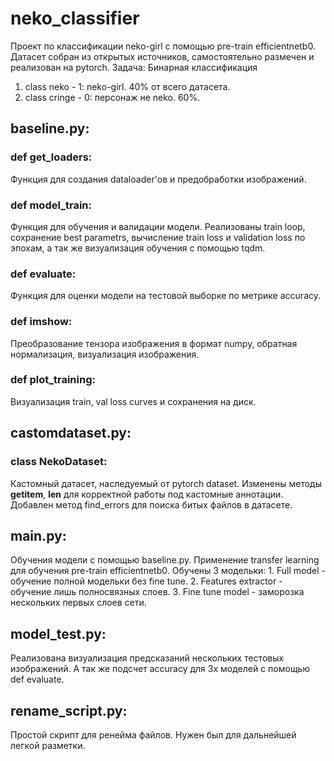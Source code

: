 # neko_classifier

Проект по классификации neko-girl с помощью pre-train efficientnetb0. Датасет собран из открытых источников, самостоятельно размечен и реализован на pytorch.
Задача: Бинарная классификация
  1. class neko - 1: neko-girl. 40% от всего датасета.
  2. class cringe - 0: персонаж не neko. 60%.

## baseline.py:
### def get_loaders: 
  Функция для создания dataloader'ов и предобработки изображений.
### def model_train:
  Функция для обучения и валидации модели. Реализованы train loop, сохранение best parametrs, вычисление train loss и validation loss по эпохам, а так же визуализация обучения с помощью tqdm.
### def evaluate:
  Функция для оценки модели на тестовой выборке по метрике accuracy.
### def imshow:
  Преобразование тензора изображения в формат numpy, обратная нормализация, визуализация изображения.
### def plot_training:
  Визуализация train, val loss curves и сохранения на диск.

## castomdataset.py:
### class NekoDataset:
  Кастомный датасет, наследуемый от pytorch dataset. Изменены методы __getitem__, __len__ для корректной работы под кастомные аннотации. Добавлен метод find_errors для поиска битых файлов в датасете.
  
## main.py:
  Обучения модели с помощью baseline.py. Применение transfer learning для обучения pre-train efficientnetb0. 
  Обучены 3 модельки:
    1. Full model - обучение полной модельки без fine tune.
    2. Features extractor - обучение лишь полносвязных слоев.
    3. Fine tune model - заморозка нескольких первых слоев сети.
    
## model_test.py:
  Реализована визуализация предсказаний нескольких тестовых изображений. А так же подсчет accuracy для 3х моделей с помощью def evaluate.
  
## rename_script.py:
  Простой скрипт для ренейма файлов. Нужен был для дальнейшей легкой разметки.
  



